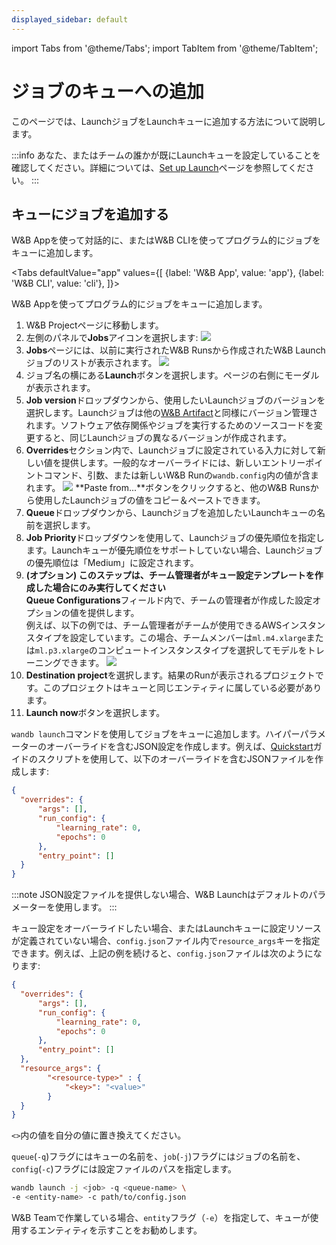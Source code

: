 ```yaml
---
displayed_sidebar: default
---
```

import Tabs from '@theme/Tabs';
import TabItem from '@theme/TabItem';

# ジョブのキューへの追加

このページでは、LaunchジョブをLaunchキューに追加する方法について説明します。

:::info
あなた、またはチームの誰かが既にLaunchキューを設定していることを確認してください。詳細については、[Set up Launch](./setup-launch.md)ページを参照してください。
:::

## キューにジョブを追加する

W&B Appを使って対話的に、またはW&B CLIを使ってプログラム的にジョブをキューに追加します。

<Tabs
  defaultValue="app"
  values={[
    {label: 'W&B App', value: 'app'},
    {label: 'W&B CLI', value: 'cli'},
  ]}>
  <TabItem value="app">



W&B Appを使ってプログラム的にジョブをキューに追加します。

1. W&B Projectページに移動します。
2. 左側のパネルで**Jobs**アイコンを選択します:
  ![](/images/launch/project_jobs_tab_gs.png)
3. **Jobs**ページには、以前に実行されたW&B Runsから作成されたW&B Launchジョブのリストが表示されます。
  ![](/images/launch/view_jobs.png)
4. ジョブ名の横にある**Launch**ボタンを選択します。ページの右側にモーダルが表示されます。
5. **Job version**ドロップダウンから、使用したいLaunchジョブのバージョンを選択します。Launchジョブは他の[W&B Artifact](../artifacts/create-a-new-artifact-version.md)と同様にバージョン管理されます。ソフトウェア依存関係やジョブを実行するためのソースコードを変更すると、同じLaunchジョブの異なるバージョンが作成されます。
6. **Overrides**セクション内で、Launchジョブに設定されている入力に対して新しい値を提供します。一般的なオーバーライドには、新しいエントリーポイントコマンド、引数、または新しいW&B Runの`wandb.config`内の値が含まれます。
  ![](/images/launch/create_starter_queue_gs.png)
  **Paste from...**ボタンをクリックすると、他のW&B Runsから使用したLaunchジョブの値をコピー＆ペーストできます。
7. **Queue**ドロップダウンから、Launchジョブを追加したいLaunchキューの名前を選択します。
8. **Job Priority**ドロップダウンを使用して、Launchジョブの優先順位を指定します。Launchキューが優先順位をサポートしていない場合、Launchジョブの優先順位は「Medium」に設定されます。
9. **(オプション) このステップは、チーム管理者がキュー設定テンプレートを作成した場合にのみ実行してください**  
**Queue Configurations**フィールド内で、チームの管理者が作成した設定オプションの値を提供します。  
例えば、以下の例では、チーム管理者がチームが使用できるAWSインスタンスタイプを設定しています。この場合、チームメンバーは`ml.m4.xlarge`または`ml.p3.xlarge`のコンピュートインスタンスタイプを選択してモデルをトレーニングできます。
![](/images/launch/team_member_use_config_template.png)
10. **Destination project**を選択します。結果のRunが表示されるプロジェクトです。このプロジェクトはキューと同じエンティティに属している必要があります。
11. **Launch now**ボタンを選択します。


  </TabItem>
  <TabItem value="cli">

`wandb launch`コマンドを使用してジョブをキューに追加します。ハイパーパラメーターのオーバーライドを含むJSON設定を作成します。例えば、[Quickstart](./walkthrough.md)ガイドのスクリプトを使用して、以下のオーバーライドを含むJSONファイルを作成します:

```json title="config.json"
{
  "overrides": {
      "args": [],
      "run_config": {
          "learning_rate": 0,
          "epochs": 0
      },   
      "entry_point": []
  }
}
```

:::note
JSON設定ファイルを提供しない場合、W&B Launchはデフォルトのパラメーターを使用します。
:::

キュー設定をオーバーライドしたい場合、またはLaunchキューに設定リソースが定義されていない場合、`config.json`ファイル内で`resource_args`キーを指定できます。例えば、上記の例を続けると、`config.json`ファイルは次のようになります:

```json title="config.json"
{
  "overrides": {
      "args": [],
      "run_config": {
          "learning_rate": 0,
          "epochs": 0
      },
      "entry_point": []
  },
  "resource_args": {
        "<resource-type>" : {
            "<key>": "<value>"
        }
  }
}
```

`<>`内の値を自分の値に置き換えてください。

`queue`(`-q`)フラグにはキューの名前を、`job`(`-j`)フラグにはジョブの名前を、`config`(`-c`)フラグには設定ファイルのパスを指定します。

```bash
wandb launch -j <job> -q <queue-name> \ 
-e <entity-name> -c path/to/config.json
```
W&B Teamで作業している場合、`entity`フラグ（`-e`）を指定して、キューが使用するエンティティを示すことをお勧めします。


  </TabItem>
</Tabs>